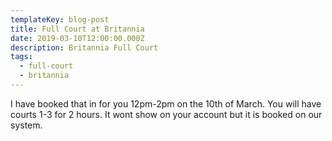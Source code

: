 ```yaml
---
templateKey: blog-post
title: Full Court at Britannia
date: 2019-03-10T12:00:00.000Z
description: Britannia Full Court
tags:
  - full-court
  - britannia
---
```

I have booked that in for you 12pm-2pm on the 10th of March. You will have courts 1-3 for 2 hours. It wont show on your account but it is booked on our system.
